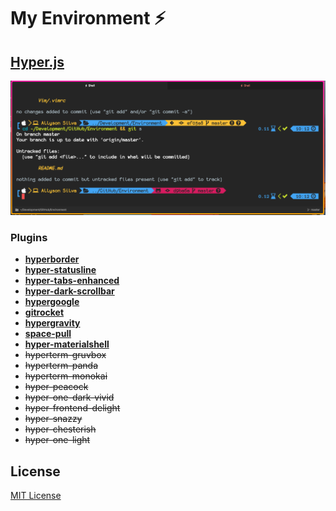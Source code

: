 # My Environment ⚡️

## [Hyper.js](https://hyper.is)

![Screenshot](HyperJS/screenshot.png)

### Plugins

- [**hyperborder**](https://github.com/webmatze/hyperborder)
- [**hyper-statusline**](https://github.com/henrikdahl/hyper-statusline)
- [**hyper-tabs-enhanced**](https://github.com/henrikdahl/hyper-tabs-enhanced)
- [**hyper-dark-scrollbar**](https://github.com/moso/hyper-dark-scrollbar)
- [**hypergoogle**](https://www.npmjs.com/package/hypergoogle)
- [**gitrocket**](https://www.npmjs.com/package/gitrocket)
- [**hypergravity**](https://www.npmjs.com/package/hypergravity)
- [**space-pull**](https://www.npmjs.com/package/space-pull)
- [**hyper-materialshell**](https://github.com/carloscuesta/hyper-materialshell)
- ~~hyperterm-gruvbox~~
- ~~hyperterm-panda~~
- ~~hyperterm-monokai~~
- ~~hyper-peacock~~
- ~~hyper-one-dark-vivid~~
- ~~hyper-frontend-delight~~
- ~~hyper-snazzy~~
- ~~hyper-chesterish~~
- ~~hyper-one-light~~

## License

[MIT License](github.com/AllysonSilva/environment/blob/master/LICENSE)
